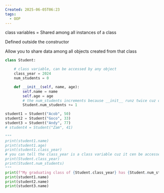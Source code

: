 ```yaml
---
Created: 2025-06-05T06:23
tags:
  - OOP
---
```

class variables = Shared among all instances of a class

Defined outside the constructor

Allow you to share data among all objects created from that class

```Python
class Student:

    # class variable, can be accessed by any object
    class_year = 2024
    num_students = 0

    def __init__(self, name, age):
        self.name = name
        self.age = age
        # the num_students increments because __init__ runz twice cuz of student1 and student2
        Student.num_students += 1

student1 = Student("Acob", 50)
student2 = Student("Goco", 33)
student3 = Student("Andy", 77)
# student4 = Student("Zam", 41)

"""
print(student1.name)
print(student1.age)
print(student1.class_year)
# you can tell the class_year is a class variable cuz it cen be accesse by Student
print(Student.class_year)
print(Student.num_students)
"""
print(f"My graduating class of {Student.class_year} has {Student.num_students} students")
print(student1.name)
print(student2.name)
print(student3.name)
```